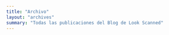```yaml
---
title: "Archivo"
layout: "archives"
summary: "Todas las publicaciones del Blog de Look Scanned"
---
```

